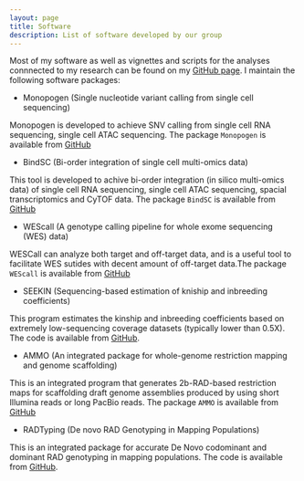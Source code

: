 ```yaml
---
layout: page
title: Software
description: List of software developed by our group
---
```


Most of my software as well as vignettes and scripts for the analyses connnected to my research can be found on my [GitHub page](https://github.com/jinzhuangdou). I maintain the following software packages:


* Monopogen (Single nucleotide variant calling from single cell sequencing) 

Monopogen is developed to achieve SNV calling from single cell RNA sequencing, single cell ATAC sequencing. The package `Monopogen` is available from [GitHub](https://github.com/KChen-lab/Monopogen) 

* BindSC (Bi-order integration of single cell multi-omics data) 

This tool is developed to achive bi-order integration (in silico multi-omics data) of single cell RNA sequencing, single cell ATAC sequencing, spacial transcriptomics and CyTOF data. The package `BindSC` is available from [GitHub](https://github.com/KChen-lab/bindSC) 

* WEScall (A genotype calling pipeline for whole exome sequencing (WES) data)

WESCall can analyze both target and off-target data, and is a useful tool to facilitate WES sutides with decent amount of off-target data.The package `WEScall` is available from [GitHub](https://github.com/dwuab/WEScall) 

* SEEKIN (Sequencing-based estimation of kniship and inbreeding coefficients)

This program estimates the kinship and inbreeding coefficients based on extremely low-sequencing coverage datasets (typically lower than 0.5X). The code is available from [GitHub](https://github.com/chaolongwang/SEEKIN).

* AMMO (An integrated package for whole-genome restriction mapping and genome scaffolding)

This is an integrated program that generates 2b-RAD-based restriction maps for scaffolding draft genome assemblies produced by using short Illumina reads or long PacBio reads. The package `AMMO` is available from [GitHub](https://github.com/jinzhuangdou/AMMO) 

* RADTyping (De novo RAD Genotyping in Mapping Populations)

This is an integrated package for accurate De Novo codominant and dominant RAD genotyping in mapping populations. The code is available from [GitHub](https://github.com/jinzhuangdou/RADtyping).

<br/><br/> 


